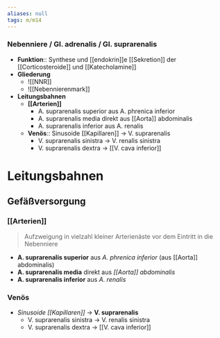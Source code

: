 ```yaml
---
aliases: null
tags: m/m14
---
```

### Nebenniere / Gl. adrenalis / Gl. suprarenalis
- **Funktion**:: Synthese und [[endokrin]]e [[Sekretion]] der [[Corticosteroide]] und [[Katecholamine]]
- **Gliederung**
	- ![[NNR]]
	- ![[Nebennierenmark]]
- **Leitungsbahnen**
	- **[[Arterien]]**
		- A. suprarenalis superior aus A. phrenica inferior
		- A. suprarenalis media direkt aus [[Aorta]] abdominalis
		- A. suprarenalis inferior aus A. renalis
	- **Venös**:: Sinusoide [[Kapillaren]] → V. suprarenalis
		- V. suprarenalis sinistra → V. renalis sinistra
		- V. suprarenalis dextra → [[V. cava inferior]]




# Leitungsbahnen
## Gefäßversorgung
### [[Arterien]]
> Aufzweigung in vielzahl kleiner Arterienäste vor dem Eintritt in die Nebenniere
- **A. suprarenalis superior** aus *A. phrenica inferior* (aus [[Aorta]] abdominalis)
- **A. suprarenalis media** direkt aus *[[Aorta]] abdominalis*
- **A. suprarenalis inferior** aus *A. renalis*
### Venös
- *Sinusoide [[Kapillaren]]* → **V. suprarenalis**
	- V. suprarenalis sinistra → V. renalis sinistra
	- V. suprarenalis dextra → [[V. cava inferior]]

